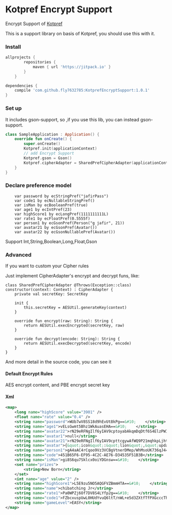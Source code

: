# Kotpref Encrypt Support

Encrypt Support of [Kotpref](https://github.com/chibatching/Kotpref)

This is a support library on basis of Kotpref, you should use this with it.

### Install

```groovy
allprojects {
		repositories {
			maven { url 'https://jitpack.io' }
		}
	}
```
```groovy
dependencies {
    compile 'com.github.fly7632785:KotprefEncryptSupport:1.0.1'
}
```

### Set up

It includes gson-support, so ,if you use this lib, you can instead gson-support.
```kotlin
class SampleApplication : Application() {
    override fun onCreate() {
        super.onCreate()
        Kotpref.init(applicationContext)
        // add Encrypt Support 
        Kotpref.gson = Gson()
        Kotpref.cipherAdapter = SharedPrefCipherAdapter(applicationContext)
    }
}
```
### Declare preference model
```
    var password by ecStringPref("jafirPass")
    var code1 by ecNullableStringPref()
    var isMan by ecBooleanPref(true)
    var age1 by ecIntPref(23)
    var highScore1 by ecLongPref(1111111111L)
    var rate1 by ecFloatPref(0.5555f)
    var person1 by ecGsonPref(Person("g jafir", 21))
    var avatar21 by ecGsonPref(Avatar())
    var avatar22 by ecGsonNullablePref(Avatar())
```
Support Int,String,Boolean,Long,Float,Gson
###  Advanced

If you want to custom your Cipher rules

Just implement CipherAdapter's encrypt and decrypt funs, like:

```
class SharedPrefCipherAdapter @Throws(Exception::class)
constructor(context: Context) : CipherAdapter {
    private val secretKey: SecretKey

    init {
        this.secretKey = AESUtil.generateKey(context)
    }

    override fun encrypt(raw: String): String {
        return AESUtil.execEncrypted(secretKey, raw)
    }

    override fun decrypt(encode: String): String {
        return AESUtil.execDecrypted(secretKey, encode)
    }
}
```
And more detail in the source code, you can see it 


#### Default Encrypt Rules
AES encrypt content, and PBE encrypt secret key 
#### Xml
```xml
<map>
    <long name="highScore" value="3901" />
    <float name="rate" value="0.4" />
    <string name="password">WUb7wV8SS18d9hEvUt8kPg==&#10;    </string>
    <string name="age1">vELsGwmt5Bhz1WkAuasEHA==&#10;    </string>
    <string name="avatar22">rN29eRFNgIlf6yIAV9cptoyabAkqmDqDtf6S4ElzPWIVS1YRMXw2avvYbyJseOZEOBqVE9kAAARV&#10;T4MpZ31fAw==&#10;    </string>
    <string name="avatar1">null</string>
    <string name="avatar21">rN29eRFNgIlf6yIAV9cpttcgywAfWQ9P21mqhkpLjhty0xyusdIZtGLibaD5gzdExLQhyLF2BbIR&#10;Vz7hM0a0KA==&#10;    </string>
    <string name="avatar">{&quot;icon&quot;:&quot;lion&quot;,&quot;updated_at&quot;:&quot;Dec 19, 2017 11:13:28 PM&quot;}</string>
    <string name="person1">gA4aAC4rCqoo9Vz3VCBgVtnerDMep/WhMsoUK736qJ4=&#10;    </string>
    <string name="code">451B65F6-EF95-4C2C-AE76-D34535F51B3B</string>
    <string name="isMan">gi8S6qu7Sklcx0oiYDGnsw==&#10;    </string>
    <set name="prizes">
        <string>New Born</string>
    </set>
    <int name="age" value="2" />
    <string name="highScore1">L5E9zu5NO5AQGFVZBmmHTA==&#10;    </string>
    <string name="name">chibatching Jr</string>
    <string name="rate1">Pa0WPZj6Of7DV8S4LYfp2g==&#10;    </string>
    <string name="code1">FZbcxuspUwL0HUdYvuQ6ltT/nWL+e5d3ZXtfTfPXGcccThyKavFb+7iB1bR8PGF6&#10;    </string>
    <string name="gameLevel">EASY</string>
</map>

```
